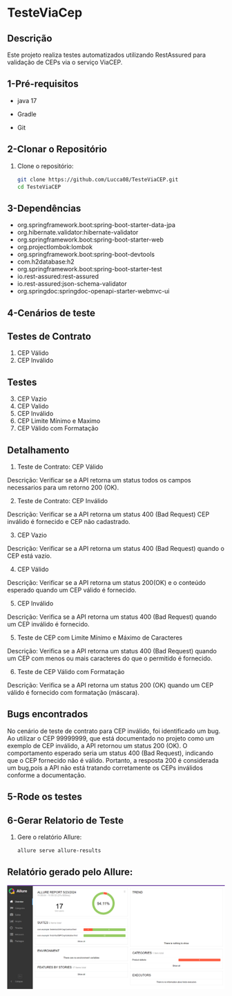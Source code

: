 # TesteViaCep

## Descrição

Este projeto realiza testes automatizados utilizando RestAssured para validação de CEPs via o serviço ViaCEP.

## 1-Pré-requisitos 

- java 17

- Gradle 

- Git 


## 2-Clonar o Repositório

1. Clone o repositório:
    ```bash
    git clone https://github.com/Lucca08/TesteViaCEP.git
    cd TesteViaCEP
    ```

## 3-Dependências

- org.springframework.boot:spring-boot-starter-data-jpa
- org.hibernate.validator:hibernate-validator
- org.springframework.boot:spring-boot-starter-web
- org.projectlombok:lombok
- org.springframework.boot:spring-boot-devtools
- com.h2database:h2
- org.springframework.boot:spring-boot-starter-test
- io.rest-assured:rest-assured
- io.rest-assured:json-schema-validator
- org.springdoc:springdoc-openapi-starter-webmvc-ui



## 4-Cenários de teste

## Testes de Contrato 

1. CEP Válido
2. CEP Inválido 

## Testes 

3. CEP Vazio
4. CEP Valido
5. CEP Inválido
6. CEP Limite Mínimo e Maximo
7. CEP Válido com Formatação

## Detalhamento 

1. Teste de Contrato: CEP Válido

Descrição: Verificar se a API retorna um status
todos os campos necessarios para um retorno 200 (OK).

2. Teste de Contrato: CEP Inválido

Descrição: Verificar se a API retorna um status 400
(Bad Request) CEP inválido é fornecido e CEP não cadastrado.

3. CEP Vazio

Descrição: Verificar se a API retorna um status 400
(Bad Request) quando o CEP está vazio.

4. CEP Válido

Descrição: Verificar se a API retorna um status 200(OK) e o 
conteúdo esperado quando um CEP válido é fornecido.

5. CEP Inválido

Descrição: Verifica se a API retorna um status 400
(Bad Request) quando um CEP inválido é fornecido.

5. Teste de CEP com Limite Mínimo e Máximo de Caracteres

Descrição: Verifica se a API retorna um status 400
(Bad Request) quando um CEP com menos ou mais caracteres 
do que o permitido é fornecido.

6. Teste de CEP Válido com Formatação

Descrição: Verifica se a API retorna um status 200 (OK) quando 
um CEP válido é fornecido com formatação (máscara).

## Bugs encontrados


No cenário de teste de contrato para CEP inválido, 
foi identificado um bug. Ao utilizar o CEP
99999999, que está documentado no projeto como um 
exemplo de CEP inválido, a API retornou um status 
200 (OK). O comportamento esperado seria um status
400 (Bad Request), indicando que o CEP fornecido 
não é válido. Portanto, a resposta 200 é 
considerada um bug,pois a API não está tratando 
corretamente os CEPs inválidos conforme a 
documentação.

## 5-Rode os testes 



## 6-Gerar Relatorio de Teste

1. Gere o relatório Allure:
    ```bash
    allure serve allure-results
    ```

## Relatório gerado pelo Allure:

![Imagem do Relatório](src/main/resources/img/relatorio.png)